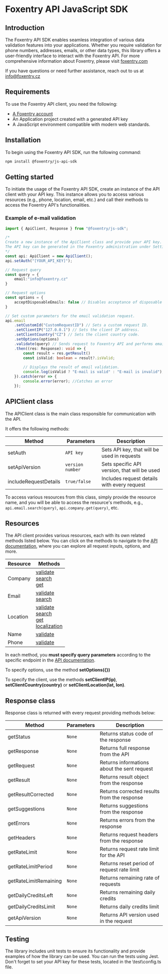 # Foxentry API JavaScript SDK

## Introduction
The Foxentry API SDK enables seamless integration of various data validation features into your applications. Whether you require validation for phone numbers, addresses, emails, or other data types, this library offers a user-friendly interface to interact with the Foxentry API. For more comprehensive information about Foxentry, please visit [foxentry.com](https://foxentry.com/)

If you have questions or need further assistance, reach out to us at [info@foxentry.cz](mailto:info@foxentry.cz)

## Requirements
To use the Foxentry API client, you need the following:
-   [A Foxentry account](https://app.foxentry.com/registration)
-   An Application project created with a generated API key
-   A JavaScript environment compatible with modern web standards.

## Installation

To begin using the Foxentry API SDK, run the following command:

```bash
npm install @foxentry/js-api-sdk
```

## Getting started

To initiate the usage of the Foxentry API SDK, create an instance of the API client with your API key. This instance allows you to access various resources (e.g., phone, location, email, etc.) and call their methods to access the Foxentry API's functionalities.

### Example of e-mail validation
```typescript
import { ApiClient, Response } from "@foxentry/js-sdk";

/*
Create a new instance of the ApiClient class and provide your API key.
The API key can be generated in the Foxentry administration under Settings > API Keys section.
*/
const api: ApiClient = new ApiClient();
api.setAuth("[YOUR_API_KEY]");

// Request query
const query = {
    email:"info@foxentry.cz"
}

// Request options
const options = {
    acceptDisposableEmails: false // Disables acceptance of disposable emails.
}

// Set custom parameters for the email validation request.
api.email
    .setCustomId("CustomRequestID") // Sets a custom request ID.
    .setClientIP("127.0.0.1") // Sets the client IP address.
    .setClientCountry("CZ") // Sets the client country code.
    .setOptions(options)
    .validate(query) // Sends request to Foxentry API and performs email validation.
    .then((res: Response): void => {
        const result = res.getResult()
        const isValid: boolean = result?.isValid;
        
        // Displays the result of email validation.
        console.log(isValid ? "E-mail is valid" : "E-mail is invalid");
    }).catch(error => {
        console.error(error); //Catches an error
    });
```

## APIClient class

The APIClient class is the main class responsible for communication with the API.

It offers the following methods:

| Method                | Parameters       | Description                                  |
|-----------------------|------------------|----------------------------------------------|
| setAuth               | `API key`        | Sets API key, that will be used in requests  |
| setApiVersion         | `version number` | Sets specific API version, that will be used |
| includeRequestDetails | `true/false`     | Includes request details with every request  |

To access various resources from this class, simply provide the resource name, and you will be able to access the resource's methods, e.g., `api.email.search(query)`, `api.company.get(query)`, etc.

## Resources

The API client provides various resources, each with its own related methods listed below. You can click on the methods to navigate to the [API documentation](https://foxentry.dev/), where you can explore all request inputs, options, and more.

| Resource | Methods                                                                                                                                                                                                                                               |
| -------- |-------------------------------------------------------------------------------------------------------------------------------------------------------------------------------------------------------------------------------------------------------|
| Company | [validate](https://foxentry.dev/reference/validatecompanydata)<br>[search](https://foxentry.dev/reference/companysearch)<br>[get](https://foxentry.dev/reference/getcompanydata)                                                                      |
| Email   | [validate](https://foxentry.dev/reference/validateemail)<br>[search](https://foxentry.dev/reference/emailsearch)                                                                                                                                      |
| Location | [validate](https://foxentry.dev/reference/locationvalidation)<br>[search](https://foxentry.dev/reference/locationsearch)<br>[get](https://foxentry.dev/reference/locationget)<br> [localization](https://foxentry.dev/reference/locationlocalization) |
| Name   | [validate](https://foxentry.dev/reference/namevalidation)                                                                                                                                                                                             |
| Phone   | [validate](https://foxentry.dev/reference/validatephonenumber)                                                                                                                                                                                        |

In each method, you **must specify query parameters** according to the specific endpoint in the [API documentation](https://foxentry.dev/).

To specify options, use the method **setOptions({})**

To specify the client, use the methods **setClientIP(ip)**, **setClientCountry(country)** or **setClientLocation(lat, lon)**.

## Response class

Response class is returned with every request providing methods below:

| Method             | Parameters | Description                                 |
|--------------------| --------- |---------------------------------------------|
| getStatus          | `None` | Returns status code of the response         |
| getResponse        | `None` | Returns full response from the API          |
| getRequest         | `None` | Returns informations about the sent request |
| getResult          | `None` | Returns result object from the response     |
| getResultCorrected | `None` | Returns corrected results from the response |
| getSuggestions     | `None` | Returns suggestions from the response       |
| getErrors          | `None` | Returns errors from the response            |
| getHeaders         | `None` | Returns request headers from the response   |
| getRateLimit       | `None` | Returns request rate limit for the API      |
| getRateLimitPeriod | `None` | Returns reset period of request rate limit  |
| getRateLimitRemaining | `None` | Returns remaining rate of requests          |
| getDailyCreditsLeft | `None` | Returns remaining daily credits             |
| getDailyCreditsLimit | `None` | Returns daily credits limit                 |
| getApiVersion | `None` | Returns API version used in the request     |

## Testing

The library includes unit tests to ensure its functionality and provide examples of how the library can be used. You can run the tests using Jest. Don't forget to set your API key for these tests, located in the \test\config.ts file.